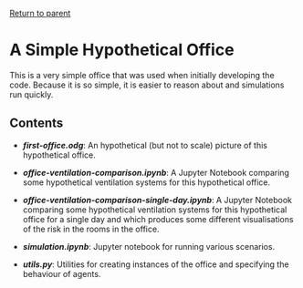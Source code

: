 [Return to parent](../README.md)

# A Simple Hypothetical Office

This is a very simple office that was used when initially developing the code.
Because it is so simple, it is easier to reason about and simulations run
quickly.




## Contents

- ***first-office.odg***: An hypothetical (but not to scale) picture of this
  hypothetical office.

- ***office-ventilation-comparison.ipynb***: A Jupyter Notebook comparing some
  hypothetical ventilation systems for this hypothetical office.

- ***office-ventilation-comparison-single-day.ipynb***: A Jupyter Notebook
  comparing some hypothetical ventilation systems for this hypothetical office
  for a single day and which produces some different visualisations of the risk
  in the rooms in the office.

- ***simulation.ipynb***: Jupyter notebook for running various scenarios.

- ***utils.py***: Utilities for creating instances of the office and specifying
  the behaviour of agents.
